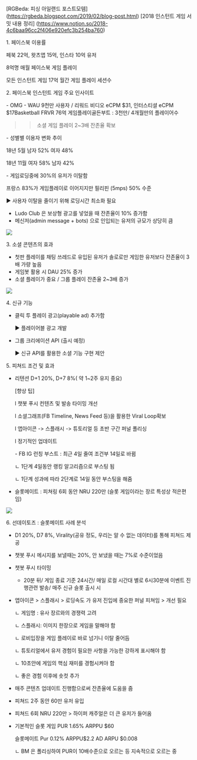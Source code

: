 [RGBeda: 피싱 아일랜드 포스트모템] (https://rgbeda.blogspot.com/2019/02/blog-post.html)
[2018 인스턴트 게임 서밋 내용 정리] (https://www.notion.so/2018-4c6baa96cc2f406e920efc3b254ba760)

1. 페이스북 이용률

페북 22억, 왓츠앱 15억, 인스타 10억 유저

8억명 매월 페이스북 게임 플레이

모든 인스턴트 게임 17억 월간 게임 플레이 세션수

2. 페이스북 인스턴트 게임 주요 인사이트

- OMG - WAU 9천만 사용자 / 리워드 비디오 eCPM $31, 인터스티셜 eCPM $17Basketball FRVR 76억 게임플레이골든부트 : 3천만/ 4개월만의 플레이어수

>> 소셜 게임 플레이 2~3배 잔존율 확보

- 성별별 이용자 변화 추이

18년 5월 남자 52% 여자 48%

18년 11월 여자 58% 남자 42%

- 게임로딩중에 30%의 유저가 이탈함

프랑스 83%가 게임플레이로 이어지지만 필리핀 (5mps) 50% 수준

▶ 사용자 이탈을 줄이기 위해 로딩시간 최소화 필요

- Ludo Club 은 보상형 광고를 넣었을 때 잔존율이 10% 증가함
- 메신저(admin message + bots) 으로 인입되는 유저의 규모가 상당히 큼

![](https://mail.google.com/mail/u/0?ui=2&ik=c7003e5ee2&attid=0.1&permmsgid=msg-f:1617645358215380571&th=167307e1f4fcbe5b&view=fimg&sz=s0-l75-ft&attbid=ANGjdJ96Lg7M55cFm4AGULAW5OKePR5_U-bKOMXXV3dyrdx1irun9ErX7LqCMVnpfq_uGuQtQXu2957TloiOh7tHs0GAnqvGpam0d_G2ajBQm9XQ_Es9axs943INkvU&disp=emb)

3. 소셜 콘텐츠의 효과

- 첫판 플레이를 채팅 쓰레드로 유입된 유저가 솔로로만 게임한 유저보다 잔존율이 3배 가량 높음
- 게임봇 활용 시 DAU 25% 증가
- 소셜 플레이가 중요 / 그룹 플레이 잔존율 2~3배 증가

![](https://mail.google.com/mail/u/0?ui=2&ik=c7003e5ee2&attid=0.2&permmsgid=msg-f:1617645358215380571&th=167307e1f4fcbe5b&view=fimg&sz=s0-l75-ft&attbid=ANGjdJ9A4PtNc0CpPW3Iw29_jlAKWO9sEzXRYRVSq6vPJcKDij2fKhtd8r27QWQ35oyuLIQ0aZDmDwnverWmeEWnqKcJTYcZ5LcASJa8mQonvtgo26XqlbYL5vLNh2Q&disp=emb)

4. 신규 기능

- 클릭 투 플레이 광고(playable ad) 추가함

    ▶ 플레이어블 광고 개발

- 그룹 크리에이션 API (출시 예정)

    ▶ 신규 API를 활용한 소셜 기능 구현 제안

5. 피쳐드 조건 및 효과

- 리텐션 D+1 20%, D+7 8%( 약 1~2주 유지 중요)

    [향상 팁]

    l 챗봇 푸시 컨텐츠 및 발송 타이밍 개선

    l 소셜그래프(FB Timeline, News Feed 등)을 활용한 Viral Loop확보

    l 앱아이콘 -> 스플래시 -> 튜토리얼 등 초반 구간 퍼널 폴리싱

    l 정기적인 업데이트

    - FB IG 런칭 부스트 : 최근 4일 줄여 조건부 14일로 바뀜

    ㄴ 1단계 4일동안 랭킹 알고리즘으로 부스팅 됨

    ㄴ 1단계 성과에 따라 2단계로 14일 동안 부스팅을 해줌

- 슬롯메이트 : 피쳐링 6회 동안 NRU 220만 (슬롯 게임이라는 장르 특성상 적은편임)

![](https://mail.google.com/mail/u/0?ui=2&ik=c7003e5ee2&attid=0.3&permmsgid=msg-f:1617645358215380571&th=167307e1f4fcbe5b&view=fimg&sz=s0-l75-ft&attbid=ANGjdJ9pdiZAMAolZknWuTP8j-jrfaGYkCcBGBNA1jlnw-28UCiw2kjJ4vX4fPtySDuJl3zF0aTCXSED7hLStRLTGPeHAFZWpSn_vJ7kD5qiqDsWUgf3Mwb_lJDQKHs&disp=emb)

6. 선데이토즈 : 슬롯메이트 사례 분석

- D1 20%, D7 8%, Virality(공유 정도, 우리는 알 수 없는 데이터)를 통해 피쳐드 제공
- 챗봇 푸시 메시지를 보낼때는 20%, 안 보냈을 때는 7%로 수준이었음
- 챗봇 푸시 타이밍
    - 20분 뒤/ 게임 종료 기준 24시간/ 매일 로컬 시간대 별로 6시30분에 이벤트 진행관련 발송/ 매주 신규 슬롯 출시 시
- 앱아이콘 > 스플래시 > 로딩속도 가 유저 진입에 중요한 퍼널 피쳐임 > 개선 필요

    ㄴ 게임명 : 유사 장르와의 경쟁력 고려

    ㄴ 스플래시: 이미지 한장으로 게임을 말해야 함

    ㄴ 로비입장을 게임 플레이로 바로 넘기니 이탈 줄어듬

    ㄴ 튜토리얼에서 유저 경험이 필요한 사항을 가능한 강하게 표시해야 함

    ㄴ 10초안에 게임의 핵심 재미를 경험시켜야 함

    ㄴ 좋은 경험 이후에 숏컷 추가

- 매주 콘텐츠 업데이트 진행함으로써 잔존율에 도움을 줌
- 피쳐드 2주 동안 60만 유저 유입
- 피쳐드 6회 NRU 220만 > 하이퍼 캐주얼은 더 큰 유저가 들어옴
- 기본적인 슬롯 게임 PUR 1.65% ARPPU $60

    슬롯메이트 Pur 0.12% ARPPU$2.2 AD ARPU $0.008

    ㄴ BM 은 폴리싱하여 PUR이 10배수준으로 오르는 등 지속적으로 오르는 중